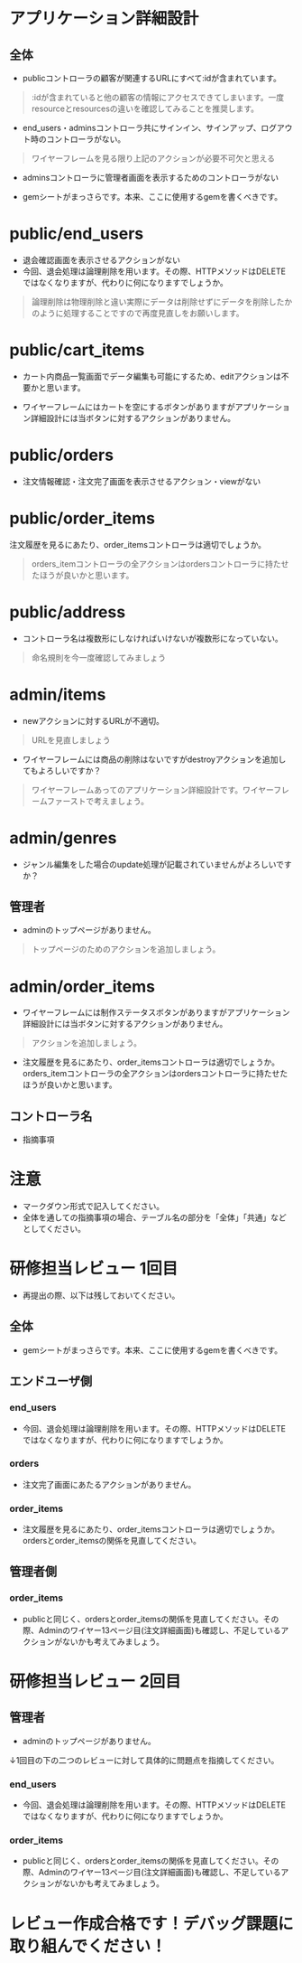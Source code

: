 # アプリケーション詳細設計
## 全体
- publicコントローラの顧客が関連するURLにすべて:idが含まれています。
> :idが含まれていると他の顧客の情報にアクセスできてしまいます。一度resourceとresourcesの違いを確認してみることを推奨します。
- end_users・adminsコントローラ共にサインイン、サインアップ、ログアウト時のコントローラがない。
> ワイヤーフレームを見る限り上記のアクションが必要不可欠と思える
- adminsコントローラに管理者画面を表示するためのコントローラがない

- gemシートがまっさらです。本来、ここに使用するgemを書くべきです。
# public/end_users
- 退会確認画面を表示させるアクションがない
- 今回、退会処理は論理削除を用います。その際、HTTPメソッドはDELETEではなくなりますが、代わりに何になりますでしょうか。
> 論理削除は物理削除と違い実際にデータは削除せずにデータを削除したかのように処理することですので再度見直しをお願いします。

# public/cart_items
- カート内商品一覧画面でデータ編集も可能にするため、editアクションは不要かと思います。

- ワイヤーフレームにはカートを空にするボタンがありますがアプリケーション詳細設計には当ボタンに対するアクションがありません。

# public/orders
- 注文情報確認・注文完了画面を表示させるアクション・viewがない

# public/order_items
注文履歴を見るにあたり、order_itemsコントローラは適切でしょうか。
> orders_itemコントローラの全アクションはordersコントローラに持たせたほうが良いかと思います。
# public/address
- コントローラ名は複数形にしなければいけないが複数形になっていない。
>命名規則を今一度確認してみましょう
# admin/items
- newアクションに対するURLが不適切。
>URLを見直しましょう
- ワイヤーフレームには商品の削除はないですがdestroyアクションを追加してもよろしいですか？
>ワイヤーフレームあってのアプリケーション詳細設計です。ワイヤーフレームファーストで考えましょう。
# admin/genres
- ジャンル編集をした場合のupdate処理が記載されていませんがよろしいですか？

## 管理者
- adminのトップページがありません。
> トップページのためのアクションを追加しましょう。

# admin/order_items
- ワイヤーフレームには制作ステータスボタンがありますがアプリケーション詳細設計には当ボタンに対するアクションがありません。
>アクションを追加しましょう。
- 注文履歴を見るにあたり、order_itemsコントローラは適切でしょうか。orders_itemコントローラの全アクションはordersコントローラに持たせたほうが良いかと思います。
## コントローラ名
- 指摘事項

# 注意
* マークダウン形式で記入してください。
* 全体を通しての指摘事項の場合、テーブル名の部分を「全体」「共通」などとしてください。


# 研修担当レビュー 1回目
- 再提出の際、以下は残しておいてください。

## 全体
- gemシートがまっさらです。本来、ここに使用するgemを書くべきです。

## エンドユーザ側
### end_users
- 今回、退会処理は論理削除を用います。その際、HTTPメソッドはDELETEではなくなりますが、代わりに何になりますでしょうか。

### orders
- 注文完了画面にあたるアクションがありません。

### order_items
- 注文履歴を見るにあたり、order_itemsコントローラは適切でしょうか。ordersとorder_itemsの関係を見直してください。

## 管理者側
### order_items
- publicと同じく、ordersとorder_itemsの関係を見直してください。その際、Adminのワイヤー13ページ目(注文詳細画面)も確認し、不足しているアクションがないかも考えてみましょう。

# 研修担当レビュー 2回目
## 管理者
- adminのトップページがありません。

↓1回目の下の二つのレビューに対して具体的に問題点を指摘してください。
  ### end_users
  - 今回、退会処理は論理削除を用います。その際、HTTPメソッドはDELETEではなくなりますが、代わりに何になりますでしょうか。
  ### order_items
  - publicと同じく、ordersとorder_itemsの関係を見直してください。その際、Adminのワイヤー13ページ目(注文詳細画面)も確認し、不足しているアクションがないかも考えてみましょう。


# レビュー作成合格です！デバッグ課題に取り組んでください！


